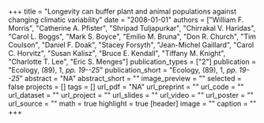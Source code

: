 +++
title = "Longevity can buffer plant and animal populations against changing climatic variability"
date = "2008-01-01"
authors = ["William F. Morris", "Catherine A. Pfister", "Shripad Tuljapurkar", "Chirrakal V. Haridas", "Carol L. Boggs", "Mark S. Boyce", "Emilio M. Bruna", "Don R. Church", "Tim Coulson", "Daniel F. Doak", "Stacey Forsyth", "Jean-Michel Gaillard", "Carol C. Horvitz", "Susan Kalisz", "Bruce E. Kendall", "Tiffany M. Knight", "Charlotte T. Lee", "Eric S. Menges"]
publication_types = ["2"]
publication = "Ecology, (89), 1, _pp. 19--25_"
publication_short = "Ecology, (89), 1, _pp. 19--25_"
abstract = "NA"
abstract_short = ""
image_preview = ""
selected = false
projects = []
tags = []
url_pdf = "NA"
url_preprint = ""
url_code = ""
url_dataset = ""
url_project = ""
url_slides = ""
url_video = ""
url_poster = ""
url_source = ""
math = true
highlight = true
[header]
image = ""
caption = ""
+++
